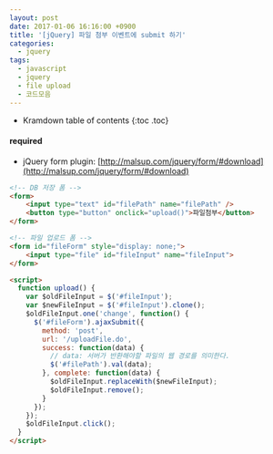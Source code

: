 ```yaml
---
layout: post
date: 2017-01-06 16:16:00 +0900
title: '[jQuery] 파일 첨부 이벤트에 submit 하기'
categories:
  - jquery
tags:
  - javascript
  - jquery
  - file upload
  - 코드모음
---
```


* Kramdown table of contents
{:toc .toc}

#### required

- jQuery form plugin: [http://malsup.com/jquery/form/#download](http://malsup.com/jquery/form/#download)

```html
<!-- DB 저장 폼 -->
<form>
    <input type="text" id="filePath" name="filePath" />
    <button type="button" onclick="upload()">파일첨부</button>
</form>

<!-- 파일 업로드 폼 -->
<form id="fileForm" style="display: none;">
    <input type="file" id="fileInput" name="fileInput">
</form>

<script>
  function upload() {
    var $oldFileInput = $('#fileInput');
    var $newFileInput = $('#fileInput').clone();
    $oldFileInput.one('change', function() {
      $('#fileForm').ajaxSubmit({
        method: 'post',
        url: '/uploadFile.do',
        success: function(data) {
          // data: 서버가 반환해야할 파일의 웹 경로를 의미한다.
          $('#filePath').val(data);
        }, complete: function(data) {
          $oldFileInput.replaceWith($newFileInput);
          $oldFileInput.remove();
        }
      });
    });
    $oldFileInput.click();
  }
</script>
```
